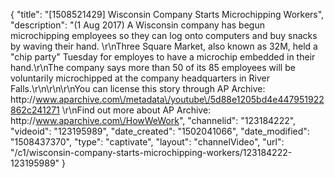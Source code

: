 {
    "title": "[1508521429] Wisconsin Company Starts Microchipping Workers",
    "description": "(1 Aug 2017) A Wisconsin company has begun microchipping employees so they can log onto computers and buy snacks by waving their hand. \r\nThree Square Market, also known as 32M, held a \"chip party\" Tuesday for employes to have a microchip embedded in their hand.\r\nThe company says more than 50 of its 85 employees will be voluntarily microchipped at the company headquarters in River Falls.\r\n\r\n\r\nYou can license this story through AP Archive: http:\/\/www.aparchive.com\/metadata\/youtube\/5d88e1205bd4e447951922862c241271 \r\nFind out more about AP Archive: http:\/\/www.aparchive.com\/HowWeWork",
    "channelid": "123184222",
    "videoid": "123195989",
    "date_created": "1502041066",
    "date_modified": "1508437370",
    "type": "captivate",
    "layout": "channelVideo",
    "url": "\/c1\/wisconsin-company-starts-microchipping-workers\/123184222-123195989"
}